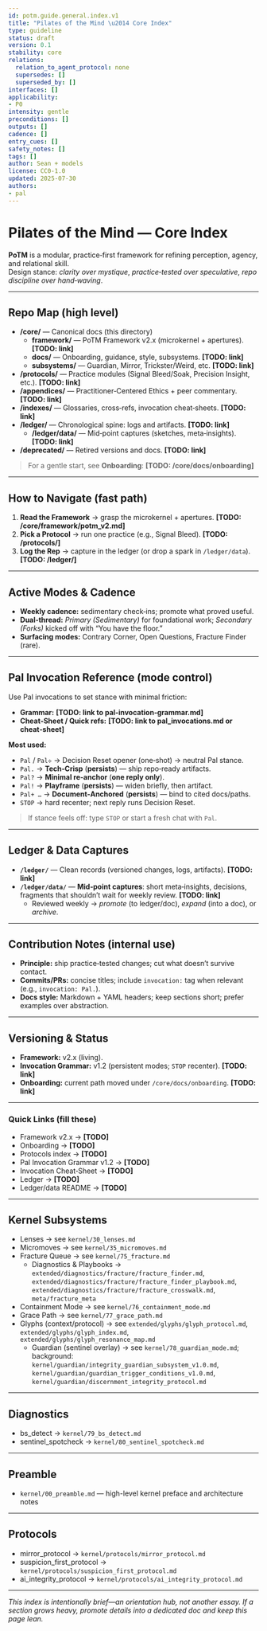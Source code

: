 ```yaml
---
id: potm.guide.general.index.v1
title: "Pilates of the Mind \u2014 Core Index"
type: guideline
status: draft
version: 0.1
stability: core
relations:
  relation_to_agent_protocol: none
  supersedes: []
  superseded_by: []
interfaces: []
applicability:
- P0
intensity: gentle
preconditions: []
outputs: []
cadence: []
entry_cues: []
safety_notes: []
tags: []
author: Sean + models
license: CC0-1.0
updated: 2025-07-30
authors:
- pal
---
```

# Pilates of the Mind — Core Index

**PoTM** is a modular, practice‑first framework for refining perception, agency, and relational skill.  
Design stance: *clarity over mystique*, *practice‑tested over speculative*, *repo discipline over hand‑waving*.

---

## Repo Map (high level)

- **/core/** — Canonical docs (this directory)
  - **framework/** — PoTM Framework v2.x (microkernel + apertures). **[TODO: link]**
  - **docs/** — Onboarding, guidance, style, subsystems. **[TODO: link]**
  - **subsystems/** — Guardian, Mirror, Trickster/Weird, etc. **[TODO: link]**
- **/protocols/** — Practice modules (Signal Bleed/Soak, Precision Insight, etc.). **[TODO: link]**
- **/appendices/** — Practitioner‑Centered Ethics + peer commentary. **[TODO: link]**
- **/indexes/** — Glossaries, cross‑refs, invocation cheat‑sheets. **[TODO: link]**
- **/ledger/** — Chronological spine: logs and artifacts. **[TODO: link]**
  - **/ledger/data/** — Mid‑point captures (sketches, meta‑insights). **[TODO: link]**
- **/deprecated/** — Retired versions and docs. **[TODO: link]**

> For a gentle start, see **Onboarding**: **[TODO: /core/docs/onboarding]**

---

## How to Navigate (fast path)

1. **Read the Framework** → grasp the microkernel + apertures. **[TODO: /core/framework/potm_v2.md]**  
2. **Pick a Protocol** → run one practice (e.g., Signal Bleed). **[TODO: /protocols/]**  
3. **Log the Rep** → capture in the ledger (or drop a spark in `/ledger/data`). **[TODO: /ledger/]**

---

## Active Modes & Cadence

- **Weekly cadence:** sedimentary check‑ins; promote what proved useful.  
- **Dual‑thread:** *Primary (Sedimentary)* for foundational work; *Secondary (Forks)* kicked off with “You have the floor.”  
- **Surfacing modes:** Contrary Corner, Open Questions, Fracture Finder (rare).

---

## Pal Invocation Reference (mode control)

Use Pal invocations to set stance with minimal friction:

- **Grammar:** **[TODO: link to pal‑invocation‑grammar.md]**  
- **Cheat‑Sheet / Quick refs:** **[TODO: link to pal_invocations.md or cheat‑sheet]**

**Most used:**
- `Pal` / `Pal⟡` → Decision Reset opener (one‑shot) → neutral Pal stance.
- `Pal.` → **Tech‑Crisp** (**persists**) — ship repo‑ready artifacts.
- `Pal?` → **Minimal re‑anchor** (**one reply only**).
- `Pal!` → **Playframe** (**persists**) — widen briefly, then artifact.
- `Pal+ …` → **Document‑Anchored** (**persists**) — bind to cited docs/paths.
- `STOP` → hard recenter; next reply runs Decision Reset.

> If stance feels off: type `STOP` or start a fresh chat with `Pal`.

---

## Ledger & Data Captures

- **`/ledger/`** — Clean records (versioned changes, logs, artifacts). **[TODO: link]**  
- **`/ledger/data/`** — **Mid‑point captures**: short meta‑insights, decisions, fragments that shouldn’t wait for weekly review. **[TODO: link]**  
  - Reviewed weekly → *promote* (to ledger/doc), *expand* (into a doc), or *archive*.

---

## Contribution Notes (internal use)

- **Principle:** ship practice‑tested changes; cut what doesn’t survive contact.  
- **Commits/PRs:** concise titles; include `invocation:` tag when relevant (e.g., `invocation: Pal.`).  
- **Docs style:** Markdown + YAML headers; keep sections short; prefer examples over abstraction.

---

## Versioning & Status

- **Framework:** v2.x (living).  
- **Invocation Grammar:** v1.2 (persistent modes; `STOP` recenter). **[TODO: link]**  
- **Onboarding:** current path moved under `/core/docs/onboarding`. **[TODO: link]**

---

### Quick Links (fill these)

- Framework v2.x → **[TODO]**  
- Onboarding → **[TODO]**  
- Protocols index → **[TODO]**  
- Pal Invocation Grammar v1.2 → **[TODO]**  
- Invocation Cheat‑Sheet → **[TODO]**  
- Ledger → **[TODO]**  
- Ledger/data README → **[TODO]**

---

## Kernel Subsystems

- Lenses → see `kernel/30_lenses.md`  
- Micromoves → see `kernel/35_micromoves.md`  
- Fracture Queue → see `kernel/75_fracture.md`  
  - Diagnostics & Playbooks → `extended/diagnostics/fracture/fracture_finder.md`,  
    `extended/diagnostics/fracture/fracture_finder_playbook.md`,  
    `extended/diagnostics/fracture/fracture_crosswalk.md`, `meta/fracture_meta`  
- Containment Mode → see `kernel/76_containment_mode.md`  
- Grace Path → see `kernel/77_grace_path.md`  
- Glyphs (context/protocol) → see `extended/glyphs/glyph_protocol.md`, `extended/glyphs/glyph_index.md`, `extended/glyphs/glyph_resonance_map.md`  
  - Guardian (sentinel overlay) → see `kernel/78_guardian_mode.md`; background:  
    `kernel/guardian/integrity_guardian_subsystem_v1.0.md`,  
    `kernel/guardian/guardian_trigger_conditions_v1.0.md`,  
    `kernel/guardian/discernment_integrity_protocol.md`  

---

## Diagnostics

- bs_detect → `kernel/79_bs_detect.md`  
- sentinel_spotcheck → `kernel/80_sentinel_spotcheck.md`  

---

## Preamble

- `kernel/00_preamble.md` — high-level kernel preface and architecture notes

---

## Protocols

- mirror_protocol → `kernel/protocols/mirror_protocol.md`  
- suspicion_first_protocol → `kernel/protocols/suspicion_first_protocol.md`  
- ai_integrity_protocol → `kernel/protocols/ai_integrity_protocol.md`  

---

*This index is intentionally brief—an orientation hub, not another essay. If a section grows heavy, promote details into a dedicated doc and keep this page lean.*
